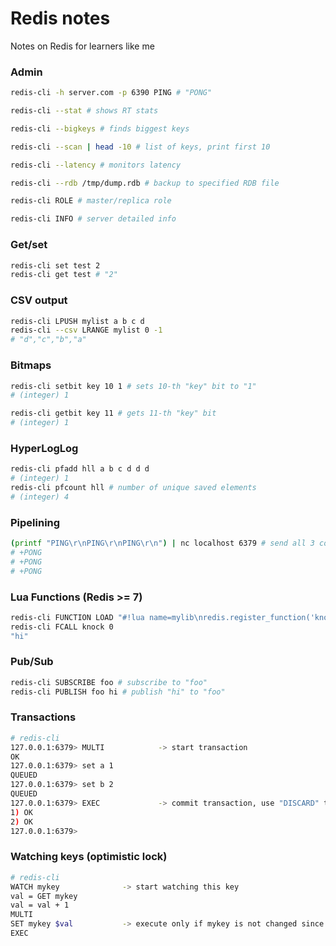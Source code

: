 # Redis notes
Notes on Redis for learners like me


### Admin
```bash
redis-cli -h server.com -p 6390 PING # "PONG"

redis-cli --stat # shows RT stats

redis-cli --bigkeys # finds biggest keys

redis-cli --scan | head -10 # list of keys, print first 10

redis-cli --latency # monitors latency

redis-cli --rdb /tmp/dump.rdb # backup to specified RDB file

redis-cli ROLE # master/replica role

redis-cli INFO # server detailed info
```

### Get/set
```bash
redis-cli set test 2
redis-cli get test # "2"
```

### CSV output
```bash
redis-cli LPUSH mylist a b c d
redis-cli --csv LRANGE mylist 0 -1
# "d","c","b","a"
```

### Bitmaps 
```bash
redis-cli setbit key 10 1 # sets 10-th "key" bit to "1"
# (integer) 1

redis-cli getbit key 11 # gets 11-th "key" bit
# (integer) 1
```

### HyperLogLog
```bash
redis-cli pfadd hll a b c d d d
# (integer) 1
redis-cli pfcount hll # number of unique saved elements
# (integer) 4
```

### Pipelining
```bash
(printf "PING\r\nPING\r\nPING\r\n") | nc localhost 6379 # send all 3 commands in one batch
# +PONG
# +PONG
# +PONG
```

### Lua Functions (Redis >= 7)
```bash
redis-cli FUNCTION LOAD "#!lua name=mylib\nredis.register_function('knock', function() return 'hi' end)"
redis-cli FCALL knock 0
"hi"
```

### Pub/Sub
```bash
redis-cli SUBSCRIBE foo # subscribe to "foo"
redis-cli PUBLISH foo hi # publish "hi" to "foo"
```


### Transactions
```bash
# redis-cli 
127.0.0.1:6379> MULTI            -> start transaction
OK
127.0.0.1:6379> set a 1
QUEUED
127.0.0.1:6379> set b 2
QUEUED
127.0.0.1:6379> EXEC             -> commit transaction, use "DISCARD" to cancel
1) OK
2) OK
127.0.0.1:6379> 
```


### Watching keys (optimistic lock)
```bash
# redis-cli 
WATCH mykey              -> start watching this key
val = GET mykey
val = val + 1
MULTI
SET mykey $val           -> execute only if mykey is not changed since we watch it
EXEC
```
